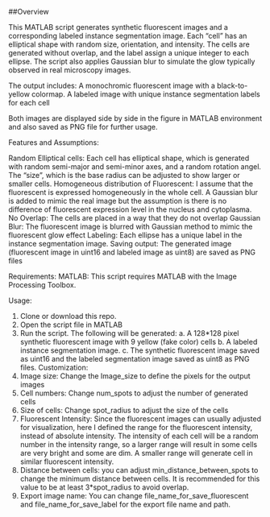 ##Overview

This MATLAB script generates synthetic fluorescent images and a corresponding labeled instance segmentation image. Each “cell” has an elliptical shape with random size, orientation, and intensity. The cells are generated without overlap, and the label assign a unique integer to each ellipse. The script also applies Gaussian blur to simulate the glow typically observed in real microscopy images.

The output includes:
A monochromic fluorescent image with a black-to-yellow colormap.
A labeled image with unique instance segmentation labels for each cell

Both images are displayed side by side in the figure in MATLAB environment and also saved as PNG file for further usage.

Features and Assumptions:

Random Elliptical cells: Each cell has elliptical shape, which is generated with random semi-major and semi-minor axes, and a random rotation angel. The “size”, which is the base radius can be adjusted to show larger or smaller cells. 
Homogeneous distribution of Fluorescent: I assume that the fluorescent is expressed homogeneously in the whole cell. A Gaussian blur is added to mimic the real image but the assumption is there is no difference of fluorescent expression level in the nucleus and cytoplasma.
No Overlap: The cells are placed in a way that they do not overlap
Gaussian Blur: The fluorescent image is blurred with Gaussian method to mimic the fluorescent glow effect
Labeling: Each ellipse has a unique label in the instance segmentation image.
Saving output: The generated image (fluorescent image in uint16 and labeled image as uint8) are saved as PNG files

Requirements:
MATLAB: This script requires MATLAB with the Image Processing Toolbox.

Usage:
1.	Clone or download this repo.
2.	Open the script file in MATLAB
3.	Run the script. The following will be generated:
a.	A 128*128 pixel synthetic fluorescent image with 9 yellow (fake color) cells
b.	A labeled instance segmentation image.
c.	The synthetic fluorescent image saved as uint16 and the labeled segmentation image saved as uint8 as PNG files.
Customization:
1.	Image size: Change the Image_size to define the pixels for the output images
2.	Cell numbers: Change num_spots to adjust the number of generated cells
3.	Size of cells: Change spot_radius to adjust the size of the cells
4.	Fluorescent Intensity: Since the fluorescent images can usually adjusted for visualization, here I defined the range for the fluorescent intensity, instead of absolute intensity. The intensity of each cell will be a random number in the intensity range, so a larger range will result in some cells are very bright and some are dim. A smaller range will generate cell in similar fluorescent intensity.
5.	Distance between cells: you can adjust min_distance_between_spots to change the minimum distance between cells. It is recommended for this value to be at least 3*spot_radius to avoid overlap.
6.	Export image name: You can change file_name_for_save_fluorescent and file_name_for_save_label for the export file name and path. 
